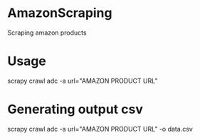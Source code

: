 # AmazonScraping
Scraping amazon products

# Usage
scrapy crawl adc -a url="AMAZON PRODUCT URL"

# Generating output csv
scrapy crawl adc -a url="AMAZON PRODUCT URL" -o data.csv